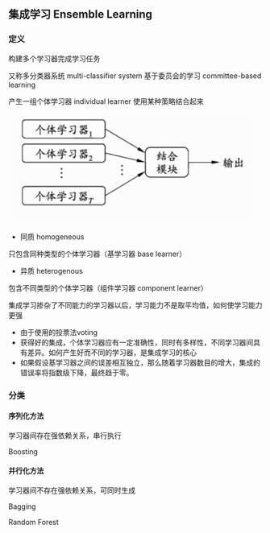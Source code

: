 ## 集成学习 Ensemble Learning

### 定义

构建多个学习器完成学习任务

又称多分类器系统 multi-classifier system 基于委员会的学习 committee-based learning

产生一组个体学习器 individual learner 使用某种策略结合起来

![1553092724942](集成学习.assets/1553092724942.png)

- 同质 homogeneous 

只包含同种类型的个体学习器（基学习器 base learner）

- 异质 heterogenous 

包含不同类型的个体学习器（组件学习器 component learner）

集成学习掺杂了不同能力的学习器以后，学习能力不是取平均值，如何使学习能力更强

- 由于使用的投票法voting 
- 获得好的集成，个体学习器应有一定准确性，同时有多样性，不同学习器间具有差异。如何产生好而不同的学习器，是集成学习的核心
- 如果假设基学习器之间的误差相互独立，那么随着学习器数目的增大，集成的错误率将指数级下降，最终趋于零。

### 分类

#### 序列化方法

学习器间存在强依赖关系，串行执行

Boosting

#### 并行化方法

学习器间不存在强依赖关系，可同时生成

Bagging 

Random Forest

